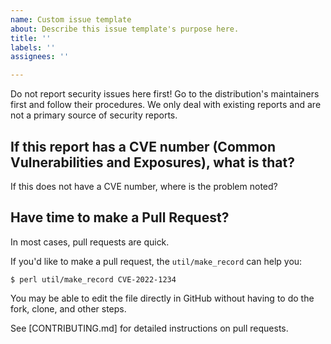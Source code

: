 ```yaml
---
name: Custom issue template
about: Describe this issue template's purpose here.
title: ''
labels: ''
assignees: ''

---
```


Do not report security issues here first! Go to the distribution's maintainers
first and follow their procedures. We only deal with existing reports
and are not a primary source of security reports.

## If this report has a CVE number (Common Vulnerabilities and Exposures), what is that?

If this does not have a CVE number, where is the problem noted?

## Have time to make a Pull Request?

In most cases, pull requests are quick.

If you'd like to make a pull request, the `util/make_record` can help
you:

    $ perl util/make_record CVE-2022-1234

You may be able to edit the file directly in GitHub without having to do
the fork, clone, and other steps.

See [CONTRIBUTING.md] for detailed instructions on pull requests.
